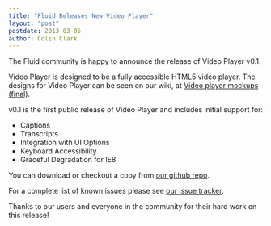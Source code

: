 ```yaml
---
title: "Fluid Releases New Video Player"
layout: "post"
postdate: 2013-03-05
author: Colin Clark
---
```

The Fluid community is happy to announce the release of Video Player v0.1.

Video Player is designed to be a fully accessible HTML5 video player. The designs for Video Player can be seen on our wiki, at
[Video player mockups (final)](http://wiki.fluidproject.org/display/fluid/%28Floe%29+video+player+mockups+%28final%29).

v0.1 is the first public release of Video Player and includes initial support for:

* Captions
* Transcripts
* Integration with UI Options
* Keyboard Accessibility
* Graceful Degradation for IE8

You can download or checkout a copy from [our github repo](https://github.com/fluid-project/videoPlayer/tags).

For a complete list of known issues please see [our issue tracker](http://issues.fluidproject.org/browse/VP).

Thanks to our users and everyone in the community for their hard work on this release!
